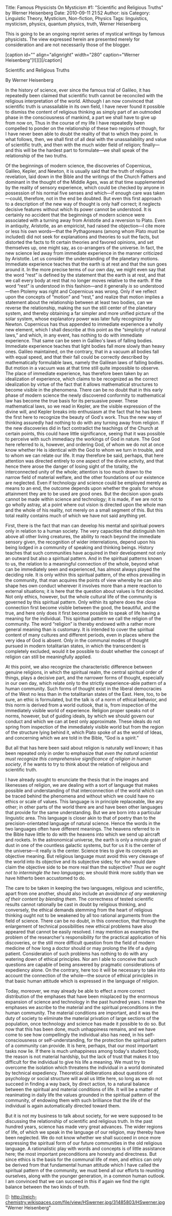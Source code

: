 Title: Famous Physicists On Mysticism #1: "Scientific and Religious Truths" by Werner Heisenberg
Date: 2010-09-11 21:52
Author: isis
Category: Linguistic Theory, Mysticism, Non-fiction, Physics
Tags: linguistics, mysticism, physics, quantum physics, truth, Werner Heisenberg

This is going to be an ongoing reprint series of mystical writings by
famous physicists. The view expressed herein are presented merely for
consideration and are not necessarily those of the blogger.

[caption id="" align="alignright" width="280" caption="Werner
Heisenberg"]![][][/caption]

Scientific and Religious Truths

By Werner Heisenberg

In the history of science, ever since the famous trial of Galileo, it
has repeatedly been claimed that scientific truth cannot be reconciled
with the religious interpretation of the world. Although I an now
convinced that scientific truth is unassailable in its own field, I have
never found it possible to dismiss the content of religious thinking as
simply part of an outmoded phase in the consciousness of mankind, a part
we shall have to give up from now on, Thus in the course of my life I
have repeatedly been compelled to ponder on the relationship of these
two regions of though, for I have never been able to doubt the reality
of that to which they point. In what follows, then, we shall first of
all deal with the unassailability and value of scientific truth, and
then with the much wider field of religion; finally—and this will be the
hardest part to formulate—we shall speak of the relationship of the two
truths.

Of the beginnings of modern science, the discoveries of Copernicus,
Galileo, Kepler, and Newton, it is usually said that the truth of
religious revelation, laid down in the Bible and the writings of the
Church Fathers and dominant in the thought of the Middle Ages, was at
that time supplemented by the reality of sensory experience, which could
be checked by anyone in possession of his normal five senses and
which—if enough care was taken—could, therefore, not in the end be
doubted. But even this first approach to a description of the new way of
thought is only half correct; it neglects decisive features without
which its power cannot be understood. It is certainly no accident that
the beginnings of modern science were associated with a turning away
from Aristotle and a reversion to Plato. Even in antiquity, Aristotle,
as an empiricist, had raised the objection—I cite more or less his own
words—that the Pythagoreans (among whom Plato must be included) did not
seek for explanations and theories to suit the facts, but distorted the
facts to fit certain theories and favored opinions, and set themselves
up, one might say, as co-arrangers of the universe. In fact, the new
science led away from immediate experience in the manner criticized by
Aristotle. Let us consider the understanding of the planetary motions.
Immediate experience teaches that the earth is at rest and that the sun
goes around it. In the more precise terms of our own day, we might even
say that the word “rest” is defined by the statement that the earth is
at rest, and that we call every body at rest that no longer moves
relative to the earth. If the word “rest” is understood in this
fashion—and it generally *is* so understood—then Ptolemy was right and
Copernicus was wrong. Only if we reflect upon the concepts of “motion”
and “rest,” and realize that motion implies a statement about the
relationship between at least two bodies, can we reverse the
relationship, making the sun the still center of the planetary system,
and thereby obtaining a far simpler and more unified picture of the
solar system, whose explanatory power was later fully recognized by
Newton. Copernicus has thus appended to immediate experience a wholly
new element, which I shall describe at this point as the “simplicity of
natural laws,” and which, in any event, has nothing to do with immediate
experience. That same can be seen in Galileo's laws of falling bodies.
Immediate experience teaches that light bodies fall more slowly than
heavy ones. Galileo maintained, on the contrary, that in a vacuum all
bodies fall with equal speed, and that their fall could be correctly
described by mathematically formulable laws, namely the Galilean laws of
falling bodies. But motion in a vacuum was at that time still quite
impossible to observe. The place of immediate experience, has therefore
been taken by an idealization of experience, which claims to be
recognized as the correct idealization by virtue of the fact that it
allows mathematical structures to become visible in the phenomena. There
can be no doubt that in this early phase of modern science the newly
discovered conformity to mathematical law has become the true basis for
its persuasive power. These mathematical laws, so we read in Kepler, are
the visible expression of the divine will, and Kepler breaks into
enthusiasm at the fact that he has been the first here to recognize the
beauty of God's work. Thus the new way of thinking assuredly had nothing
to do with any turning away from religion. If the new discoveries did in
fact contradict the teachings of the Church at certain points, this
could have little significance, seeing that it was possible to perceive
with such immediacy the workings of God in nature. The God here referred
to is, however, and ordering God, of whom we do not at once know whether
He is identical with the God to whom we turn in trouble, and to whom we
can relate our life. It may therefore be said, perhaps, that here
attention was directed entirely to one aspect of the divine activity,
and that hence there arose the danger of losing sight of the totality,
the interconnected unity of the whole; attention is too much drawn to
the narrow field of material welfare, and the other foundations of our
existence are neglected. Even if technology and science could be
employed merely as means to an end, the outcome depends upon whether the
goals for whose attainment they are to be used are good ones. But the
decision upon goals cannot be made within science and technology; it is
made, if we are not to go wholly astray, at a point where out vision is
directed upon the whole man and the whole of his reality, not merely on
a small segment of this. But this total reality contains much of which
we have not said anything yet.

First, there is the fact that man can develop his mental and spiritual
powers only in relation to a human society. The very capacities that
distinguish him above all other living creatures, the ability to reach
beyond the immediate sensory given, the recognition of wider
interrelations, depend upon his being lodged in a community of speaking
and thinking beings. History teaches that such communities have acquired
in their development not only an outward but also a spiritual pattern.
And in the spiritual patterns known to us, the relation to a meaningful
connection of the whole, beyond what can be immediately seen and
experienced, has almost always played the deciding role. It is only
within this spiritual pattern, of the ethos prevailing in the community,
that man acquires the points of view whereby he can also shape hes own
conduct wherever it involves more than a mere reaction to external
situations; it is here that the question about values is first decided.
Not only ethics, however, but the whole cultural life of the community
is governed by this spiritual pattern. Only within its sphere does the
close connection first become visible between the good, the beautiful,
and the true, and here only does it first become possible to speak of
life having a meaning for the individual. This spiritual pattern we call
the religion of the community. The word “religion” is thereby endowed
with a rather more general meaning than is customary. It is intended to
cover the spiritual content of many cultures and different periods, even
in places where the very idea of God is absent. Only in the communal
modes of thought pursued in modern totalitarian states, in which the
transcendent is completely excluded, would it be possible to doubt
whether the concept of religion can still be meaningfully applied.

At this point, we also recognize the characteristic difference between
genuine religions, in which the spiritual realm, the central spiritual
order of things, plays a decisive part, and the narrower forms of
thought, especially in our own day, which relate only to the strictly
experience-able pattern of a human community. Such forms of thought
exist in the liberal democracies of the West no less than in the
totalitarian states of the East. Here, too, to be sure, an ethic is
formulated, but the talk is of a norm of ethical behavior, and this norm
is derived from a world outlook, that is, from inspection of the
immediately visible world of experience. Religion proper speaks not of
norms, however, but of guiding ideals, by which we should govern our
conduct and which we can at best only approximate. These ideals do not
spring from inspection of the immediately visible world but from the
region of the structure lying behind it, which Plato spoke of as the
world of Ideas, and concerning which we are told in the Bible, “God is a
spirit.”

But all that has here been said about religion is naturally well known;
it has been repeated only in order to emphasize that *even the natural
scientist must recognize this comprehensive significance of religion in
human society*, if he wants to try to think about the relation of
religious and scientific truth.

I have already sought to enunciate the thesis that in the images and
likenesses of religion, we are dealing with a sort of language that
makes possible and understanding of that interconnection of the world
which can be traced behind the phenomena and without which we could have
no ethics or scale of values. This language is in principle replaceable,
like any other; in other parts of the world there are and have been
other languages that provide for the same understanding. But we are born
into a particular linguistic area. This language is closer akin to that
of poetry than to the precision-orientated language of natural science.
Hence the words in the two languages often have different meanings. The
heavens referred to in the Bible have little to do with the heavens into
which we send up aircraft and rockets. In the astronomical universe, the
earth is only a minute grain of dust in one of the countless galactic
systems, but for us it is the center of the universe—it really is the
center. Science tries to give its concepts an objective meaning. But
religious language must avoid this very cleavage of the world into its
objective and its subjective sides; for who would dare claim the
objective side to be more real than the subjective? *Thus we ought not
to intermingle the two languages*; we should think more subtly than we
have hitherto been accustomed to do.

The care to be taken in keeping the two languages, religious and
scientific, apart from one another, should also include an *avoidance of
any weakening of their content by blending them*. The correctness of
tested scientific results cannot rationally be cast in doubt by
religious thinking, and conversely, the ethical demands stemming from
the heart of religious thinking ought not to be weakened by all too
rational arguments from the field of science. There can be no doubt, in
this connection, that through the enlargement of technical possibilities
new ethical problems have also appeared that cannot be easily resolved.
I may mention as examples the problem of the researcher's responsibility
for the practical application of his discoveries, or the still more
difficult question from the field of modern medicine of how long a
doctor should or may prolong the life of a dying patient. Consideration
of such problems has nothing to do with any watering down of ethical
principles. Nor am I able to conceive that such questions are capable of
being answered by pragmatic considerations of expediency alone. On the
contrary, here too it will be necessary to take into account the
connection of the whole—the source of ethical principles in that basic
human attitude which is expressed in the language of religion.

Today, moreover, we may already be able to effect a more correct
distribution of the emphases that have been misplaced by the enormous
expansion of science and technology in the past hundred years. I mean
the emphases we ascribe to the material and the spiritual preconditions
in the human community. The material conditions are important, and it
was the duty of society to eliminate the material privation of large
sections of the population, once technology and science has made it
possible to do so. But now that this has been done, much unhappiness
remains, and we have come to see how compellingly the individual also
has need, in his self-consciousness or self-understanding, for the
protection the spiritual pattern of a community can provide. It is here,
perhaps, that our most important tasks now lie. If there is much
unhappiness among today's student body, the reason is not material
hardship, but the lack of trust that makes it too difficult for the
individual to give his life a meaning. We must try to overcome the
isolation which threatens the individual in a world dominated by
technical expediency. Theoretical deliberations about questions of
psychology or social structure will avail us little here, so long as we
do not succeed in finding a way back, by direct action, to a natural
balance between the spiritual and material conditions of life. It will
be a matter of reanimating in daily life the values grounded in the
spiritual pattern of the community, of endowing them with such
brilliance that the life of the individual is again automatically
directed toward them.

But it is not my business to talk about society, for we were supposed to
be discussing the relationship of scientific and religious truth. In the
past hundred years, science has made very great advances. The wider
regions of life, of which we speak in the language of our religion, may
thereby have been neglected. We do not know whether we shall succeed in
once more expressing the spiritual form of our future communities in the
old religious language. A rationalistic play with words and concepts is
of little assistance here; the most important preconditions are honesty
and directness. But since ethics is the basis for the communal life of
men, and ethics can only be derived from that fundamental human attitude
which I have called the spiritual pattern of the community, we must bend
all our efforts to reuniting ourselves, along with the younger
generation, in a common human outlook. I am convinced that we can
succeed in this if again we find the right balance between the two kinds
of truth.

  []: http://reich-chemistry.wikispaces.com/file/view/HSwerner.jpg/31485803/HSwerner.jpg
    "Werner Heisenberg"
